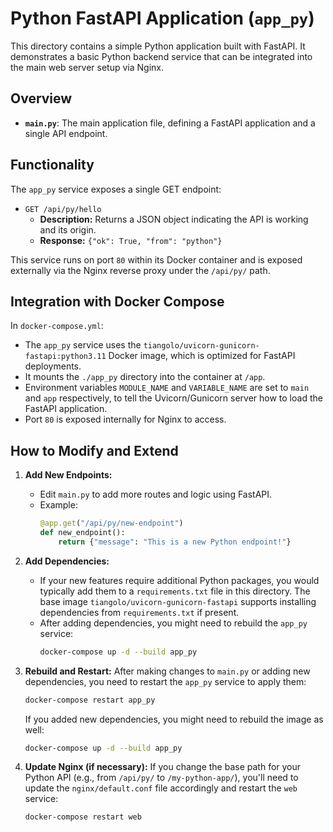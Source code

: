 # Python FastAPI Application (`app_py`)

This directory contains a simple Python application built with FastAPI. It demonstrates a basic Python backend service that can be integrated into the main web server setup via Nginx.

## Overview

*   **`main.py`**: The main application file, defining a FastAPI application and a single API endpoint.

## Functionality

The `app_py` service exposes a single GET endpoint:

*   `GET /api/py/hello`
    *   **Description:** Returns a JSON object indicating the API is working and its origin.
    *   **Response:** `{"ok": True, "from": "python"}`

This service runs on port `80` within its Docker container and is exposed externally via the Nginx reverse proxy under the `/api/py/` path.

## Integration with Docker Compose

In `docker-compose.yml`:

*   The `app_py` service uses the `tiangolo/uvicorn-gunicorn-fastapi:python3.11` Docker image, which is optimized for FastAPI deployments.
*   It mounts the `./app_py` directory into the container at `/app`.
*   Environment variables `MODULE_NAME` and `VARIABLE_NAME` are set to `main` and `app` respectively, to tell the Uvicorn/Gunicorn server how to load the FastAPI application.
*   Port `80` is exposed internally for Nginx to access.

## How to Modify and Extend

1.  **Add New Endpoints:**
    *   Edit `main.py` to add more routes and logic using FastAPI.
    *   Example:
        ```python
        @app.get("/api/py/new-endpoint")
        def new_endpoint():
            return {"message": "This is a new Python endpoint!"}
        ```

2.  **Add Dependencies:**
    *   If your new features require additional Python packages, you would typically add them to a `requirements.txt` file in this directory. The base image `tiangolo/uvicorn-gunicorn-fastapi` supports installing dependencies from `requirements.txt` if present.
    *   After adding dependencies, you might need to rebuild the `app_py` service:
        ```bash
        docker-compose up -d --build app_py
        ```

3.  **Rebuild and Restart:**
    After making changes to `main.py` or adding new dependencies, you need to restart the `app_py` service to apply them:
    ```bash
    docker-compose restart app_py
    ```
    If you added new dependencies, you might need to rebuild the image as well:
    ```bash
    docker-compose up -d --build app_py
    ```

4.  **Update Nginx (if necessary):**
    If you change the base path for your Python API (e.g., from `/api/py/` to `/my-python-app/`), you'll need to update the `nginx/default.conf` file accordingly and restart the `web` service:
    ```bash
    docker-compose restart web
    ```
